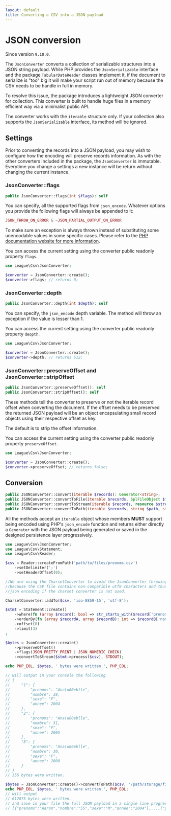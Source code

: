 ```yaml
---
layout: default
title: Converting a CSV into a JSON payload
---
```


# JSON conversion

<p class="message-notice">Since version <code>9.10.0</code>.</p>

The `JsonConverter` converts a collection of serializable structures into a JSON string payload.
While PHP provides the `JsonSerializable` interface and the package `TabularDataReader` classes
implement it, if the document to serialize is "too" big it will make your script run out of
memory because the CSV needs to be handle in full in memory.

To resolve this issue, the package introduces a lightweight JSON converter for collection.
This converter is built to handle huge files in a memory efficient way via a minimalist public API.

<p class="message-warning">The converter works with the <code>iterable</code> structure only. If
your collection also supports the <code>JsonSerializable</code> interface, its method will be
ignored.</p>

## Settings

Prior to converting the records into a JSON payload, you may wish to configure how the encoding
will preserve records information. As with the other converters included in the package,
the `JsonConverter` is immutable. Everytime you change a settings a new instance
will be return without changing the current instance.

### JsonConverter::flags

```php
public JsonConverter::flags(int $flags): self
```

You can specify, all the supported flags from `json_encode`. Whatever options you provide
the following flags will always be appended to it:

```php
JSON_THROW_ON_ERROR & ~JSON_PARTIAL_OUTPUT_ON_ERROR
```

To make sure an exception is always thrown instead of substituting some unencodable values in some
specific cases. Please refer to the [PHP documentation website for more information](https://www.php.net/manual/en/json.constants.php).

You can access the current setting using the converter public readonly property `flags`.

```php
use League\Csv\JsonConverter;

$converter = JsonConverter::create();
$converter->flags; // returns 0;
```

### JsonConverter::depth

```php
public JsonConverter::depth(int $depth): self
```

You can specify, the `json_encode` depth variable. The method will throw an exception if
the value is lesser than 1.

You can access the current setting using the converter public readonly property `deopth`.

```php
use League\Csv\JsonConverter;

$converter = JsonConverter::create();
$converter->depth; // returns 512;
```

### JsonConverter::preserveOffset and JsonConverter::stripOffset

```php
public JsonConverter::preserveOffset(): self
public JsonConverter::stripOffset(): self
```

These methods tell the converter to preserve or not the iterable record offset when converting
the document. If the offset needs to be preserved the returned JSON payload will be an
object encapsulating small record objects using their respective offset as key.

<p class="message-info">The default is to strip the offset information.</p>

You can access the current setting using the converter public readonly property `preserveOffset`.

```php
use League\Csv\JsonConverter;

$converter = JsonConverter::create();
$converter->preserveOffset; // returns false;
```

## Conversion

```php
public JSONConverter::convert(iterable $records): Generator<string>;
public JSONConverter::convertToFile(iterable $records, SplFileObject $file): int;
public JSONConverter::convertToStream(iterable $records, resource $stream): int;
public JSONConverter::convertToPath(iterable $records, string $path, string $open_mode = 'w', resource $contenxt = null): int;
```

All the methods accept an `iterable` object whose members **MUST** support being encoded
using PHP's `json_encode` function and returns either directly a `Generator` with the
JSON payload being generated or saved in the designed persistence layer progressively.

```php
use League\Csv\JsonConverter;
use League\Csv\Statement;
use League\Csv\Reader;

$csv = Reader::createFromPath('path/to/files/prenoms.csv')
    ->setDelimiter(';')
    ->setHeaderOffset(0);

//We are using the CharsetConverter to avoid the JsonConverter throwing an exception
//because the CSV file contains non-compatible utf8 characters and thus will fail
//json encoding if the charset converter is not used.

CharsetConverter::addTo($csv, 'iso-8859-15', 'utf-8');

$stmt = Statement::create()
    ->where(fn (array $record): bool => str_starts_with($record['prenoms'], 'Anaë'))
    ->orderBy(fn (array $recordA, array $recordB): int => $recordB['nombre'] <=> $recordA['nombre'])
    ->offset(0)
    ->limit(3)
;

$bytes = JsonConverter::create()
    ->preserveOffset()
    ->flags(JSON_PRETTY_PRINT | JSON_NUMERIC_CHECK)
    ->convertToStream($stmt->process($csv), STDOUT);

echo PHP_EOL, $bytes, ' bytes were written.', PHP_EOL;

// will output in your console the following
// {
//     "1": {
//         "prenoms": "Ana\u00eblle",
//         "nombre": 38,
//         "sexe": "F",
//         "annee": 2004
//     },
//     "2": {
//         "prenoms": "Ana\u00eblle",
//         "nombre": 31,
//         "sexe": "F",
//         "annee": 2005
//     },
//     "8": {
//         "prenoms": "Ana\u00eblle",
//         "nombre": 30,
//         "sexe": "F",
//         "annee": 2008
//     }
// }
// 356 bytes were written.

$bytes = JsonConverter::create()->convertToPath($csv, '/path/storage/file.json');
echo PHP_EOL, $bytes, ' bytes were written.', PHP_EOL;
// will output
// 612875 bytes were written.
// and save in your file the full JSON payload in a single line progressively
// [{"prenoms":"Aaron","nombre":"55","sexe":"M","annee":"2004"},...,{"prenoms":"Zohra","nombre":"6","sexe":"F","annee":"2012"}]
```
